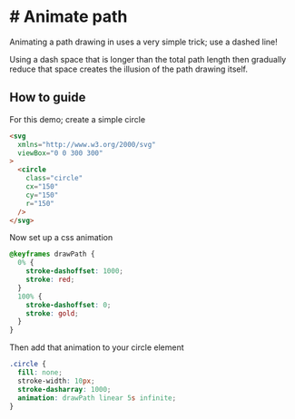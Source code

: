 # # Animate path

Animating a path drawing in uses a very simple trick; use a dashed line!

Using a dash space that is longer than the total path length then gradually reduce that space creates the illusion of the path drawing itself.


## How to guide

For this demo; create a simple circle

```html
<svg
  xmlns="http://www.w3.org/2000/svg"
  viewBox="0 0 300 300"
>
  <circle
    class="circle"
    cx="150"
    cy="150"
    r="150"
  />
</svg>
```

Now set up a css animation

```css
@keyframes drawPath {
  0% {
    stroke-dashoffset: 1000;
    stroke: red;
  }
  100% {
    stroke-dashoffset: 0;
    stroke: gold;
  }
}
```

Then add that animation to your circle element

```css
.circle {
  fill: none;
  stroke-width: 10px;
  stroke-dasharray: 1000;
  animation: drawPath linear 5s infinite;
}
```
